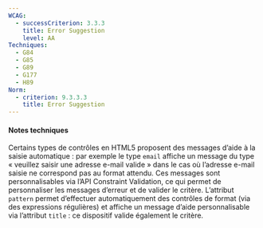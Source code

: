 ```yaml
---
WCAG:
  - successCriterion: 3.3.3
    title: Error Suggestion
    level: AA
Techniques:
  - G84
  - G85
  - G89
  - G177
  - H89
Norm:
  - criterion: 9.3.3.3
    title: Error Suggestion
---
```


#### Notes techniques

Certains types de contrôles en HTML5 proposent des messages d’aide à la saisie automatique : par exemple le type `email` affiche un message du type « veuillez saisir une adresse e-mail valide » dans le cas où l’adresse e-mail saisie ne correspond pas au format attendu. Ces messages sont personnalisables via l’API Constraint Validation, ce qui permet de personnaliser les messages d’erreur et de valider le critère. L’attribut `pattern` permet d’effectuer automatiquement des contrôles de format (via des expressions régulières) et affiche un message d’aide personnalisable via l’attribut `title` : ce dispositif valide également le critère.
